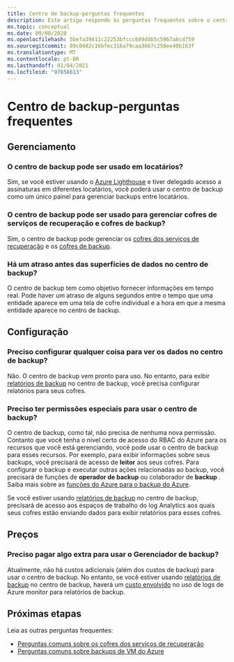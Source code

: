 ```yaml
---
title: Centro de backup-perguntas frequentes
description: Este artigo responde às perguntas frequentes sobre o centro de backup
ms.topic: conceptual
ms.date: 09/08/2020
ms.openlocfilehash: 5befa39411c22253bfccc689d8b5c5967a8cd759
ms.sourcegitcommit: 89c0482c16bfec316a79caa3667c256ee40b163f
ms.translationtype: MT
ms.contentlocale: pt-BR
ms.lasthandoff: 01/04/2021
ms.locfileid: "97858613"
---
```

# <a name="backup-center---frequently-asked-questions"></a>Centro de backup-perguntas frequentes

## <a name="management"></a>Gerenciamento

### <a name="can-backup-center-be-used-across-tenants"></a>O centro de backup pode ser usado em locatários?

Sim, se você estiver usando o [Azure Lighthouse](../lighthouse/overview.md) e tiver delegado acesso a assinaturas em diferentes locatários, você poderá usar o centro de backup como um único painel para gerenciar backups entre locatários.

### <a name="can-backup-center-be-used-to-manage-both-recovery-services-vaults-and-backup-vaults"></a>O centro de backup pode ser usado para gerenciar cofres de serviços de recuperação e cofres de backup?

Sim, o centro de backup pode gerenciar os [cofres dos serviços de recuperação](./backup-azure-recovery-services-vault-overview.md) e os [cofres de backup](backup-vault-overview.md).

### <a name="is-there-a-delay-before-data-surfaces-in-backup-center"></a>Há um atraso antes das superfícies de dados no centro de backup?

O centro de backup tem como objetivo fornecer informações em tempo real. Pode haver um atraso de alguns segundos entre o tempo que uma entidade aparece em uma tela de cofre individual e a hora em que a mesma entidade aparece no centro de backup.

## <a name="configuration"></a>Configuração

### <a name="do-i-need-to-configure-anything-to-see-data-in-backup-center"></a>Preciso configurar qualquer coisa para ver os dados no centro de backup?

Não. O centro de backup vem pronto para uso. No entanto, para exibir [relatórios de backup](./configure-reports.md) no centro de backup, você precisa configurar relatórios para seus cofres.

### <a name="do-i-need-to-have-any-special-permissions-to-use-backup-center"></a>Preciso ter permissões especiais para usar o centro de backup?

O centro de backup, como tal, não precisa de nenhuma nova permissão. Contanto que você tenha o nível certo de acesso do RBAC do Azure para os recursos que você está gerenciando, você pode usar o centro de backup para esses recursos. Por exemplo, para exibir informações sobre seus backups, você precisará de acesso de **leitor** aos seus cofres. Para configurar o backup e executar outras ações relacionadas ao backup, você precisará de funções de **operador de backup** ou colaborador de **backup** . Saiba mais sobre as [funções do Azure para o backup do Azure](./backup-rbac-rs-vault.md). 

Se você estiver usando [relatórios de backup](./configure-reports.md) no centro de backup, precisará de acesso aos espaços de trabalho do log Analytics aos quais seus cofres estão enviando dados para exibir relatórios para esses cofres.

## <a name="pricing"></a>Preços

### <a name="do-i-need-to-pay-anything-extra-to-use-backup-explorer"></a>Preciso pagar algo extra para usar o Gerenciador de backup?

Atualmente, não há custos adicionais (além dos custos de backup) para usar o centro de backup. No entanto, se você estiver usando [relatórios de backup](./configure-reports.md) no centro de backup, haverá um [custo envolvido](https://azure.microsoft.com/pricing/details/monitor/) no uso de logs de Azure monitor para relatórios de backup.

## <a name="next-steps"></a>Próximas etapas

Leia as outras perguntas frequentes:

* [Perguntas comuns sobre os cofres dos serviços de recuperação](./backup-azure-backup-faq.md)
* [Perguntas comuns sobre backups de VM do Azure](./backup-azure-vm-backup-faq.md)